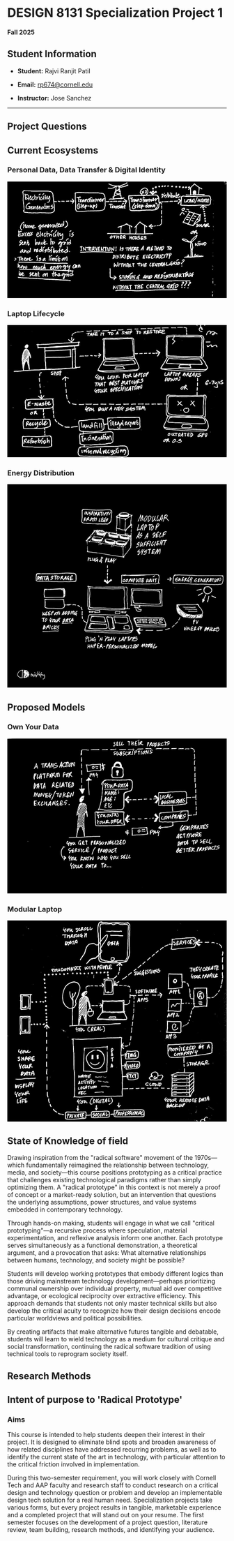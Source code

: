 # DESIGN 8131 Specialization Project 1

**Fall 2025**  

## Student Information
- **Student:** Rajvi Ranjit Patil
- **Email:** rp674@cornell.edu

- **Instructor:** Jose Sanchez


---

## Project Questions

## Current Ecosystems

### Personal Data, Data Transfer & Digital Identity
![Sketch 1](sketches/img1.jpg)

### Laptop Lifecycle
![Sketch 2](sketches/img2.jpg)

### Energy Distribution
![Sketch 3](sketches/img3.jpg)

## Proposed Models

### Own Your Data
![Sketch 4](sketches/img4.jpg)

### Modular Laptop
![Sketch 5](sketches/img5.jpg)

## State of Knowledge of field

Drawing inspiration from the "radical software" movement of the 1970s—which fundamentally reimagined the relationship between technology, media, and society—this course positions prototyping as a critical practice that challenges existing technological paradigms rather than simply optimizing them. A "radical prototype" in this context is not merely a proof of concept or a market-ready solution, but an intervention that questions the underlying assumptions, power structures, and value systems embedded in contemporary technology.

Through hands-on making, students will engage in what we call "critical prototyping"—a recursive process where speculation, material experimentation, and reflexive analysis inform one another. Each prototype serves simultaneously as a functional demonstration, a theoretical argument, and a provocation that asks: What alternative relationships between humans, technology, and society might be possible?

Students will develop working prototypes that embody different logics than those driving mainstream technology development—perhaps prioritizing communal ownership over individual property, mutual aid over competitive advantage, or ecological reciprocity over extractive efficiency. This approach demands that students not only master technical skills but also develop the critical acuity to recognize how their design decisions encode particular worldviews and political possibilities.

By creating artifacts that make alternative futures tangible and debatable, students will learn to wield technology as a medium for cultural critique and social transformation, continuing the radical software tradition of using technical tools to reprogram society itself.


## Research Methods

## Intent of purpose to 'Radical Prototype'

### Aims
This course is intended to help students deepen their interest in their project. It is designed to eliminate blind spots and broaden awareness of how related disciplines have addressed recurring problems, as well as to identify the current state of the art in technology, with particular attention to the critical friction involved in implementation.

During this two-semester requirement, you will work closely with Cornell Tech and AAP faculty and research staff to conduct research on a critical design and technology question or problem and develop an implementable design tech solution for a real human need. Specialization projects take various forms, but every project results in tangible, marketable experience and a completed project that will stand out on your resume. The first semester focuses on the development of a project question, literature review, team building, research methods, and identifying your audience.

